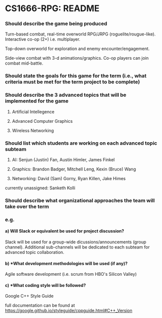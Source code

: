 # CS1666-RPG: README

### Should describe the game being produced

Turn-based combat, real-time overworld RPG/JRPG (roguelite/rougue-like). Interactive co-op (2+) i.e. multiplayer.  

Top-down overworld for exploration and enemy encounter/engagement. 

Side-view combat with 3-d animations/graphics. Co-op players can join combat mid-battle.

### Should state the goals for this game for the term (i.e., what criteria must be met for the term project to be complete)



### Should describe the 3 advanced topics that will be implemented for the game

1. Artificial Intellegence

2. Advanced Computer Graphics

3. Wireless Networking

### Should list which students are working on each advanced topic subteam

1. AI: Senjun (Justin) Fan, Austin Himler, James Finkel

2. Graphics: Brandon Badger, Mitchell Leng, Kexin (Bruce) Wang

3. Networking: David (Sam) Gorny, Ryan Killen, Jake Himes

currently unassigned: Sanketh Kolli

### Should describe what organizational approaches the team will take over the term
### e.g. 
####    a) Will Slack or equivalent be used for project discussion? 

Slack will be used for a group-wide dicussions/announcements (group channel). Additional sub-channels will be dedicated to each subteam for advanced topic collaboration.
        
####    b) *What development methodologies will be used (if any)?  

Agile software development (i.e. scrum from HBO's Silicon Valley)

####    c) *What coding style will be followed?

Google C++ Style Guide

full documentation can be found at https://google.github.io/styleguide/cppguide.html#C++_Version
